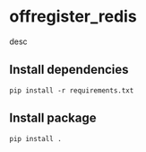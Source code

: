 offregister_redis
===============
desc

## Install dependencies

    pip install -r requirements.txt

## Install package

    pip install .

